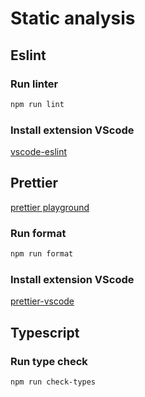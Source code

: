 # Static analysis

## Eslint

### Run linter

```bash
npm run lint
```

### Install extension VScode

[vscode-eslint](https://marketplace.visualstudio.com/items?itemName=dbaeumer.vscode-eslint)

## Prettier

[prettier playground](https://prettier.io/playground/)

### Run format

```bash
npm run format
```

### Install extension VScode

[prettier-vscode](https://marketplace.visualstudio.com/items?itemName=esbenp.prettier-vscode)

## Typescript

### Run type check

```bash
npm run check-types
```
